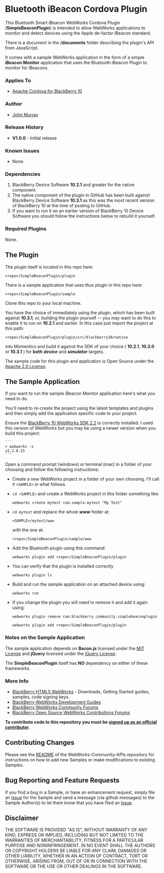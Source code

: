 # Bluetooth iBeacon Cordova Plugin #

This Bluetooth Smart iBeacon WebWorks Cordova Plugin (**SimpleBeaconPlugin**) is intended to allow  WebWorks applications to monitor and detect devices using the Apple de-factor iBeacon standard.

There is a document in the **/documents** folder describing the plugin's API from JavaScript.

It comes with a sample WebWorks application in the form of a simple **iBeacon Monitor** application that uses the Bluetooth iBeacon Plugin to monitor for iBeacons.

### Applies To

* [Apache Cordova for BlackBerry 10](https://github.com/blackberry/cordova-blackberry/tree/master/blackberry10)

### Author

* [John Murray](https://github.com/jcmurray)

### Release History

* **V1.0.0** - Initial release

### Known Issues

* None

### Dependencies

1. BlackBerry Device Software **10.2.1** and greater for the native component.
2. The native component of the plugin in GitHub has been built against BlackBerry Device Software **10.3.1** as this was the most recent version of BlackBerry 10 at the time of posting to GitHub.
3. If you want to run it on an earlier version of BlackBerry 10 Device Software you should follow the instructions below to rebuild it yourself.

### Required Plugins

None.

## The Plugin ##

The plugin itself is located in this repo here:

	<repo>/SimpleBeaconPlugin/plugin

There is a sample application that uses thus plugin in this repo here:

	<repo>/SimpleBeaconPlugin/sample

Clone this repo to your local machine.

You have the choice of immediately using the plugin, which has been built against **10.3.1**, or, building the plugin yourself -- you may want to do this to enable it to run on **10.2.1** and earlier. In this case just import the project at this path:

	<repo>/SimpleBeaconPlugin/plugin/src/blackberry10/native

into Momentics and build it against the SDK of your choice ( **10.2.1**, **10.3.0** or **10.3.1** ) for **both** ***device*** and ***simulator*** targets.

The sample code for this plugin and application is Open Source under 
the [Apache 2.0 License](http://www.apache.org/licenses/LICENSE-2.0.html).

## The Sample Application ##

If you want to run the sample iBeacon Monitor application here's what you need to do.

You'll need to re-create the project using the latest templates and plugins and then simply add the application specific code to your project. 

Ensure the [BlackBerry 10 WebWorks SDK 2.2](https://developer.blackberry.com/html5/download/sdk) is correctly installed. I used this version of WebWorks but you may be using a newer version when you build this project: 

	```
	> webworks -v
	v2.2.0.15
	```

Open a command prompt (windows) or terminal (mac) in a folder of your choosing and follow the following instructions:

- Create a new WebWorks project in a folder of your own choosing. I'll call it `<SAMPLE>` in what follows.
- `cd <SAMPLE>` and create a WebWorks project in this folder something like:

	```
	webworks create mytest com.sample.mytest "My Test"
	```

- `cd mytest` and replace the whole ***www*** folder at:

	```
	<SAMPLE>/mytest/www
	```
	
	with the one at:

	```
	<repo>/SimpleBeaconPlugin/sample/www
	```

- Add the Bluetooth plugin using this command: 

	```
	webworks plugin add <repo>/SimpleBeaconPlugin/plugin
	```	

- You can verify that the plugin is installed correctly

	```
	webworks plugin ls
	``` 

- Build and run the sample application on an attached device using:

	```
	webworks run
	```

- If you change the plugin you will need to remove it and add it again using:

	```
	webworks plugin remove com.blackberry.community.simplebeaconplugin
	```
	```
	webworks plugin add <repo>/SimpleBeaconPlugin/plugin
	```	

### Notes on the Sample Application

The sample application depends on **Bacon.js** licensed under the [MIT License](http://opensource.org/licenses/MIT) and **jQuery** licensed under the [jQuery License](https://github.com/jquery/jquery/blob/master/LICENSE.txt).

The **SimpleBeaconPlugin** itself has **NO** dependency on either of these frameworks.

### More Info

* [BlackBerry HTML5 WebWorks](https://bdsc.webapps.blackberry.com/html5/) - Downloads, Getting Started guides, samples, code signing keys.
* [BlackBerry WebWorks Development Guides](https://bdsc.webapps.blackberry.com/html5/documentation)
* [BlackBerry WebWorks Community Forums](http://supportforums.blackberry.com/t5/Web-and-WebWorks-Development/bd-p/browser_dev)
* [BlackBerry Open Source WebWorks Contributions Forums](http://supportforums.blackberry.com/t5/BlackBerry-WebWorks/bd-p/ww_con)
 
**To contribute code to this repository you must be [signed up as an 
official contributor](http://blackberry.github.com/howToContribute.html).**

## Contributing Changes

Please see the [README](https://github.com/blackberry/WebWorks-Community-APIs/blob/master/README.md) of the WebWorks-Community-APIs repository for instructions on how to add new Samples or make modifications to existing Samples.

## Bug Reporting and Feature Requests

If you find a bug in a Sample, or have an enhancement request, simply file an [Issue](https://github.com/blackberry/WebWorks-Community-APIs/issues) for the Sample and send a message (via github messages) to the Sample Author(s) to let them know that you have filed an [Issue](https://github.com/blackberry/WebWorks-Community-APIs/issues).


## Disclaimer

THE SOFTWARE IS PROVIDED "AS IS", WITHOUT WARRANTY OF ANY KIND, EXPRESS OR IMPLIED, INCLUDING BUT NOT LIMITED TO THE WARRANTIES OF MERCHANTABILITY, FITNESS FOR A PARTICULAR PURPOSE AND NONINFRINGEMENT. IN NO EVENT SHALL THE AUTHORS OR COPYRIGHT HOLDERS BE LIABLE FOR ANY CLAIM, DAMAGES OR OTHER LIABILITY, WHETHER IN AN ACTION OF CONTRACT, TORT OR OTHERWISE, ARISING FROM, OUT OF OR IN CONNECTION WITH THE SOFTWARE OR THE USE OR OTHER DEALINGS IN THE SOFTWARE.